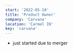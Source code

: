 ```yaml
---
start: '2022-05-10'
title: 'Product Owner'
company: 'Carvana'
location: 'Carmel IN'
key: 'carvana'
---
```


- just started due to merger